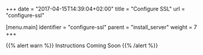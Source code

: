 +++
date = "2017-04-15T14:39:04+02:00"
title = "Configure SSL"
url = "configure-ssl"

[menu.main]
  identifier = "configure-ssl"
  parent = "install_server"
  weight = 7
+++

{{% alert warn %}}
Instructions Coming Soon
{{% /alert %}}
